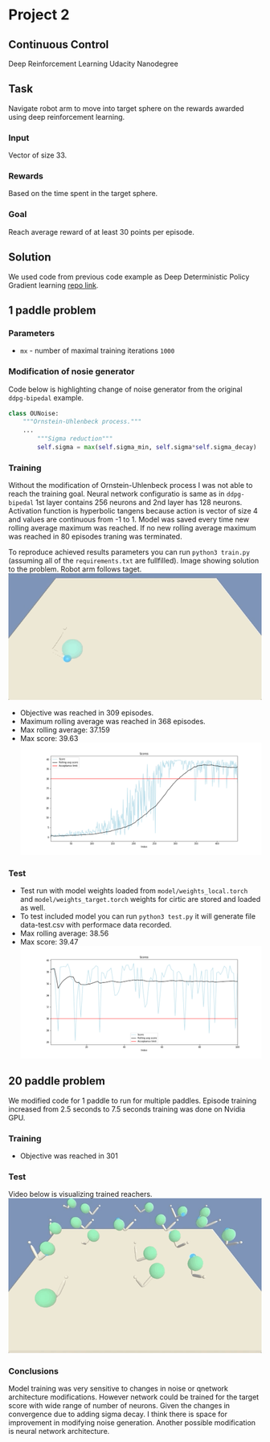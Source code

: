 # Project 2
## Continuous Control
Deep Reinforcement Learning Udacity Nanodegree

## Task
Navigate robot arm to move into target sphere on the rewards awarded using deep reinforcement learning.

### Input
Vector of size 33.

### Rewards
Based on the time spent in the target sphere.

### Goal
Reach average reward of at least 30 points per episode.

## Solution
We used code from previous code example as Deep Deterministic Policy Gradient learning [repo link](https://github.com/udacity/deep-reinforcement-learning/blob/master/ddpg-bipedal).

## 1 paddle problem
### Parameters
* `mx` - number of maximal training iterations `1000`

### Modification of nosie generator
Code below is highlighting change of noise generator from the original `ddpg-bipedal` example.
```python
class OUNoise:
    """Ornstein-Uhlenbeck process."""
    ...
        """Sigma reduction"""
        self.sigma = max(self.sigma_min, self.sigma*self.sigma_decay)
```
### Training
Without the modification of Ornstein-Uhlenbeck process I was not able to reach the training goal.
Neural network configuratio is same as in `ddpg-bipedal` 1st layer contains 256 neurons and 2nd layer has 128 neurons.
Activation function is hyperbolic tangens because action is vector of size 4 and values are continuous from -1 to 1.
Model was saved every time new rolling average maximum was reached.
If no new rolling average maximum was reached in 80 episodes traning was terminated.

To reproduce achieved results parameters you can run `python3 train.py` (assuming all of the `requirements.txt` are fullfilled).
Image showing solution to the problem. Robot arm follows taget.
![alt text](https://raw.githubusercontent.com/IzidoroBaltazar/DeepReinfLearning/master/project2/test.gif)

* Objective was reached in 309 episodes.
* Maximum rolling average was reached in 368 episodes.
* Max rolling average: 37.159
* Max score: 39.63
![alt text](https://raw.githubusercontent.com/IzidoroBaltazar/DeepReinfLearning/master/project2/figure-train.png)

### Test
* Test run with model weights loaded from `model/weights_local.torch` and `model/weights_target.torch` weights for cirtic are stored and loaded as well.
* To test included model you can run `python3 test.py` it will generate file data-test.csv with performace data recorded.
* Max rolling average: 38.56
* Max score: 39.47
![alt text](https://raw.githubusercontent.com/IzidoroBaltazar/DeepReinfLearning/master/project2/figure-test.png)

## 20 paddle problem
We modified code for 1 paddle to run for multiple paddles.
Episode training increased from 2.5 seconds to 7.5 seconds training was done on Nvidia GPU.

### Training

* Objective was reached in 301
### Test
Video below is visualizing trained reachers.
![alt text](https://raw.githubusercontent.com/IzidoroBaltazar/DeepReinfLearning/master/project2/test_20.gif)

### Conclusions
Model training was very sensitive to changes in noise or qnetwork architecture modifications.
However network could be trained for the target score with wide range of number of neurons.
Given the changes in convergence due to adding sigma decay. I think there is space for improvement in modifying noise generation.
Another possible modification is neural network architecture.
